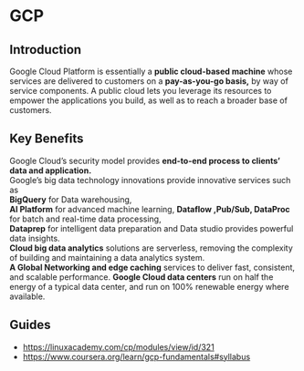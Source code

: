 # GCP
## Introduction

Google Cloud Platform is essentially a **public cloud-based machine** whose services are delivered to customers on a **pay-as-you-go basis,** by way of service components.
A public cloud lets you leverage its resources to empower the applications you build, as well as to reach a broader base of customers.

## Key Benefits
Google  Cloud’s security model provides **end-to-end process to clients’ data and application.**\
Google’s big data technology innovations provide innovative  services such as  
**BigQuery** for Data warehousing,\
**AI Platform** for advanced machine learning,
**Dataflow ,Pub/Sub, DataProc** for batch and real-time data processing,\
**Dataprep** for intelligent data preparation and Data studio provides powerful data insights.\
**Cloud big data analytics** solutions are serverless, removing the complexity of building and maintaining a data analytics system.\
**A Global Networking and edge caching** services to deliver fast, consistent, and scalable performance.
**Google Cloud data centers** run on half the energy of a typical data center, and run on 100% renewable energy where available.

## Guides
- https://linuxacademy.com/cp/modules/view/id/321
- https://www.coursera.org/learn/gcp-fundamentals#syllabus
